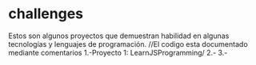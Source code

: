 # challenges
Estos son algunos proyectos que demuestran habilidad en algunas tecnologías y lenguajes de programación.
//El codigo esta documentado mediante comentarios
1.-Proyecto 1: LearnJSProgramming/
2.-
3.-

